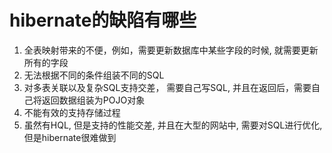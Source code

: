 # hibernate的缺陷有哪些

1. 全表映射带来的不便，例如，需要更新数据库中某些字段的时候, 就需要更新所有的字段
2. 无法根据不同的条件组装不同的SQL
3. 对多表关联以及复杂SQL支持交差， 需要自己写SQL, 并且在返回后，需要自己将返回数据组装为POJO对象
4. 不能有效的支持存储过程
5. 虽然有HQL, 但是支持的性能交差, 并且在大型的网站中, 需要对SQL进行优化, 但是hibernate很难做到
